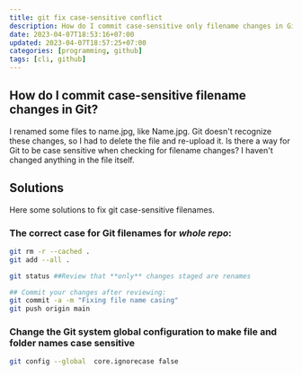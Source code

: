 ```yaml
---
title: git fix case-sensitive conflict
description: How do I commit case-sensitive only filename changes in Git?
date: 2023-04-07T18:53:16+07:00
updated: 2023-04-07T18:57:25+07:00
categories: [programming, github]
tags: [cli, github]
---
```


## How do I commit case-sensitive filename changes in Git?

I renamed some files to name.jpg, like Name.jpg.
Git doesn't recognize these changes, so I had to delete the file and re-upload it.
Is there a way for Git to be case sensitive when checking for filename changes?
I haven't changed anything in the file itself.  

## Solutions
Here some solutions to fix git case-sensitive filenames.

### The correct case for Git filenames for *whole repo*:  

```bash
git rm -r --cached .
git add --all .

git status ##Review that **only** changes staged are renames

## Commit your changes after reviewing:
git commit -a -m "Fixing file name casing"
git push origin main

```

### Change the Git system global configuration to make file and folder names case sensitive 

```bash
git config --global  core.ignorecase false
```
